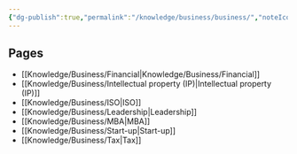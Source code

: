 ```yaml
---
{"dg-publish":true,"permalink":"/knowledge/business/business/","noteIcon":""}
---
```


## Pages

- [[Knowledge/Business/Financial\|Knowledge/Business/Financial]]
- [[Knowledge/Business/Intellectual property (IP)\|Intellectual property (IP)]]
- [[Knowledge/Business/ISO\|ISO]]
- [[Knowledge/Business/Leadership\|Leadership]]
- [[Knowledge/Business/MBA\|MBA]]
- [[Knowledge/Business/Start-up\|Start-up]]
- [[Knowledge/Business/Tax\|Tax]]


